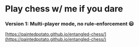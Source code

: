 # Play chess w/ me if you dare

### Version 1: Multi-player mode, no rule-enforcement 😃
[https://paintedpotato.github.io/entangled-chess/](https://paintedpotato.github.io/entangled-chess/)
